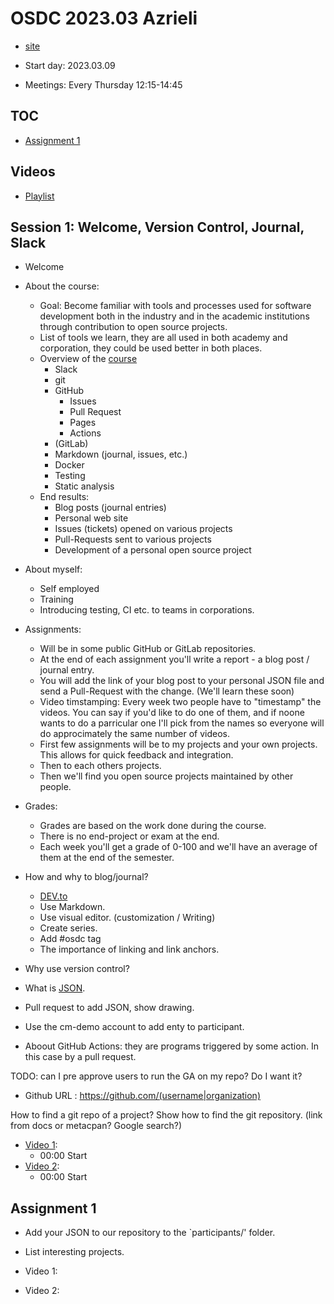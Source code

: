 # OSDC 2023.03 Azrieli

* [site](https://osdc.code-maven.com/osdc-2023-03-azrieli/)

* Start day: 2023.03.09
* Meetings: Every Thursday 12:15-14:45

## TOC

* [Assignment 1](#assignment-1)

## Videos

* [Playlist](https://www.youtube.com/playlist?list=PLm2NBp4tb5F0L6SmPx17K5bQM3Ha62DHp)

## Session 1: Welcome, Version Control, Journal, Slack

* Welcome

* About the course:
    * Goal: Become familiar with tools and processes used for software development both in the industry and in the academic institutions through contribution to open source projects.
    * List of tools we learn, they are all used in both academy and corporation, they could be used better in both places.
    * Overview of the [course](https://osdc.code-maven.com/)
        * Slack
        * git
        * GitHub
            * Issues
            * Pull Request
            * Pages
            * Actions
        * (GitLab)
        * Markdown (journal, issues, etc.)
        * Docker
        * Testing
        * Static analysis
    * End results:
        * Blog posts (journal entries)
        * Personal web site
        * Issues (tickets) opened on various projects
        * Pull-Requests sent to various projects
        * Development of a personal open source project

* About myself:
    * Self employed
    * Training
    * Introducing testing, CI etc. to teams in corporations.

* Assignments:
    * Will be in some public GitHub or GitLab repositories.
    * At the end of each assignment you'll write a report - a blog post / journal entry.
    * You will add the link of your blog post to your personal JSON file and send a Pull-Request with the change. (We'll learn these soon)
    * Video timstamping: Every week two people have to "timestamp" the videos. You can say if you'd like to do one of them, and if noone wants to do a parricular one I'll pick from the names so everyone will do approcimately the same number of videos.
    * First few assignments will be to my projects and your own projects. This allows for quick feedback and integration.
    * Then to each others projects.
    * Then we'll find you open source projects maintained by other people.
* Grades:
    * Grades are based on the work done during the course.
    * There is no end-project or exam at the end.
    * Each week you'll get a grade of 0-100 and we'll have an average of them at the end of the semester.

* How and why to blog/journal?
    * [DEV.to](https://dev.to/)
    * Use Markdown.
    * Use visual editor. (customization / Writing)
    * Create series.
    * Add #osdc tag
    * The importance of linking and link anchors.

* Why use version control?
* What is [JSON](https://www.json.org/).
* Pull request to add JSON, show drawing.
* Use the cm-demo account to add enty to participant.

* Aboout GitHub Actions: they are programs triggered by some action. In this case by a pull request.

TODO: can I pre approve users to run the GA on my repo? Do I want it?

* Github URL : https://github.com/(username|organization)

How to find a git repo of a project?
Show how to find the git repository. (link from docs or metacpan? Google search?)

* [Video 1](https://youtu.be/uiJjhFW6TH4):
    * 00:00 Start
* [Video 2](https://youtu.be/-euAGPpymjQ):
    * 00:00 Start


## Assignment 1

* Add your JSON to our repository to the `participants/' folder.
* List interesting projects.

* Video 1:
* Video 2:





